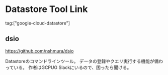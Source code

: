 # Datastore Tool Link

tag:["google-cloud-datastore"]

## dsio

https://github.com/nshmura/dsio

Datastoreのコマンドラインツール。
データの登録やクエリ実行する機能が備わっている。
作者はGCPUG Slackにいるので、困ったら聞ける。

